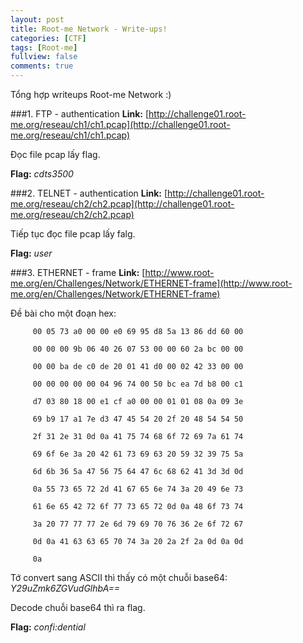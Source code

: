 ```yaml
---
layout: post
title: Root-me Network - Write-ups!
categories: [CTF]
tags: [Root-me]
fullview: false
comments: true
---
```


Tổng hợp writeups Root-me Network :)

###1. FTP - authentication
**Link:** [http://challenge01.root-me.org/reseau/ch1/ch1.pcap](http://challenge01.root-me.org/reseau/ch1/ch1.pcap)

Đọc file pcap lấy flag.

**Flag:** _cdts3500_

###2. TELNET - authentication
**Link:** [http://challenge01.root-me.org/reseau/ch2/ch2.pcap](http://challenge01.root-me.org/reseau/ch2/ch2.pcap)

Tiếp tục đọc file pcap lấy falg.

**Flag:** _user_

###3. ETHERNET - frame
**Link:** [http://www.root-me.org/en/Challenges/Network/ETHERNET-frame](http://www.root-me.org/en/Challenges/Network/ETHERNET-frame)

Đề bài cho một đoạn hex:
```
     00 05 73 a0 00 00 e0 69 95 d8 5a 13 86 dd 60 00
     
     00 00 00 9b 06 40 26 07 53 00 00 60 2a bc 00 00
     
     00 00 ba de c0 de 20 01 41 d0 00 02 42 33 00 00
     
     00 00 00 00 00 04 96 74 00 50 bc ea 7d b8 00 c1
     
     d7 03 80 18 00 e1 cf a0 00 00 01 01 08 0a 09 3e
     
     69 b9 17 a1 7e d3 47 45 54 20 2f 20 48 54 54 50
     
     2f 31 2e 31 0d 0a 41 75 74 68 6f 72 69 7a 61 74
     
     69 6f 6e 3a 20 42 61 73 69 63 20 59 32 39 75 5a
     
     6d 6b 36 5a 47 56 75 64 47 6c 68 62 41 3d 3d 0d
     
     0a 55 73 65 72 2d 41 67 65 6e 74 3a 20 49 6e 73
     
     61 6e 65 42 72 6f 77 73 65 72 0d 0a 48 6f 73 74
     
     3a 20 77 77 77 2e 6d 79 69 70 76 36 2e 6f 72 67
     
     0d 0a 41 63 63 65 70 74 3a 20 2a 2f 2a 0d 0a 0d
     
     0a 
```

Tớ convert sang ASCII thì thấy có một chuỗi base64: _Y29uZmk6ZGVudGlhbA==_

Decode chuỗi base64 thì ra flag.

**Flag:** _confi:dential_
